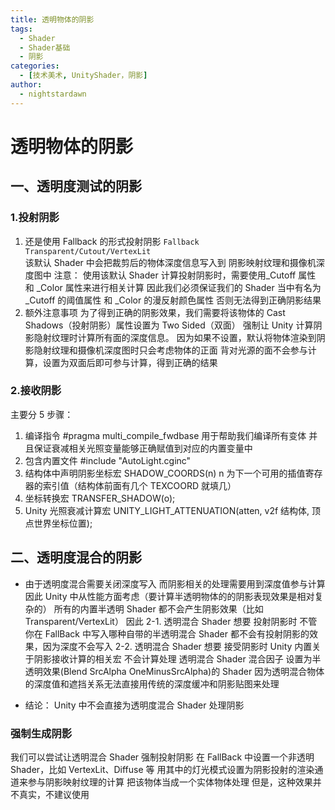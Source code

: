 ```yaml
---
title: 透明物体的阴影
tags:
  - Shader
  - Shader基础
  - 阴影
categories:
  - [技术美术, UnityShader，阴影]
author:
  - nightstardawn
---
```


# 透明物体的阴影

## 一、透明度测试的阴影

### 1.投射阴影

1. 还是使用 Fallback 的形式投射阴影
   `Fallback Transparent/Cutout/VertexLit`\
   该默认 Shader 中会把裁剪后的物体深度信息写入到 阴影映射纹理和摄像机深度图中
   注意：
   使用该默认 Shader 计算投射阴影时，需要使用\_Cutoff 属性 和 \_Color 属性来进行相关计算
   因此我们必须保证我们的 Shader 当中有名为\_Cutoff 的阈值属性 和 \_Color 的漫反射颜色属性
   否则无法得到正确阴影结果
2. 额外注意事项
   为了得到正确的阴影效果，我们需要将该物体的 Cast Shadows（投射阴影）属性设置为 Two Sided（双面）
   强制让 Unity 计算阴影隐射纹理时计算所有面的深度信息。
   因为如果不设置，默认将物体渲染到阴影隐射纹理和摄像机深度图时只会考虑物体的正面
   背对光源的面不会参与计算，设置为双面后即可参与计算，得到正确的结果

### 2.接收阴影

主要分 5 步骤：

1. 编译指令
   #pragma multi_compile_fwdbase
   用于帮助我们编译所有变体 并且保证衰减相关光照变量能够正确赋值到对应的内置变量中
2. 包含内置文件
   #include "AutoLight.cginc"
3. 结构体中声明阴影坐标宏
   SHADOW_COORDS(n)
   n 为下一个可用的插值寄存器的索引值（结构体前面有几个 TEXCOORD 就填几）
4. 坐标转换宏
   TRANSFER_SHADOW(o);
5. Unity 光照衰减计算宏
   UNITY_LIGHT_ATTENUATION(atten, v2f 结构体, 顶点世界坐标位置);

## 二、透明度混合的阴影

- 由于透明度混合需要关闭深度写入
  而阴影相关的处理需要用到深度值参与计算
  因此 Unity 中从性能方面考虑（要计算半透明物体的的阴影表现效果是相对复杂的）
  所有的内置半透明 Shader 都不会产生阴影效果（比如 Transparent/VertexLit）
  因此
  2-1. 透明混合 Shader 想要 投射阴影时
  不管你在 FallBack 中写入哪种自带的半透明混合 Shader
  都不会有投射阴影的效果，因为深度不会写入
  2-2. 透明混合 Shader 想要 接受阴影时
  Unity 内置关于阴影接收计算的相关宏
  不会计算处理 透明混合 Shader
  混合因子 设置为半透明效果(Blend SrcAlpha OneMinusSrcAlpha)的 Shader
  因为透明混合物体的深度值和遮挡关系无法直接用传统的深度缓冲和阴影贴图来处理

- 结论：
  Unity 中不会直接为透明度混合 Shader 处理阴影

### 强制生成阴影

我们可以尝试让透明混合 Shader 强制投射阴影
在 FallBack 中设置一个非透明 Shader，比如 VertexLit、Diffuse 等
用其中的灯光模式设置为阴影投射的渲染通道来参与阴影映射纹理的计算
把该物体当成一个实体物体处理
但是，这种效果并不真实，不建议使用
